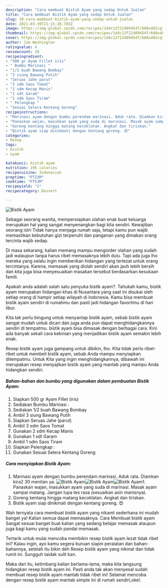 ```yaml
---
description: "Cara membuat Bistik Ayam yang sedap Untuk Jualan"
title: "Cara membuat Bistik Ayam yang sedap Untuk Jualan"
slug: 10-cara-membuat-bistik-ayam-yang-sedap-untuk-jualan
date: 2021-03-30T21:15:28.703Z
image: https://img-global.cpcdn.com/recipes/1d4c12f22409454f/680x482cq70/bistik-ayam-foto-resep-utama.jpg
thumbnail: https://img-global.cpcdn.com/recipes/1d4c12f22409454f/680x482cq70/bistik-ayam-foto-resep-utama.jpg
cover: https://img-global.cpcdn.com/recipes/1d4c12f22409454f/680x482cq70/bistik-ayam-foto-resep-utama.jpg
author: Jim Washington
ratingvalue: 4
reviewcount: 10
recipeingredient:
- "500 gr Ayam Fillet iris"
- " Bumbu Marinasi "
- "1/2 buah Bawang Bombay"
- "3 siung Bawang Putih"
- "Seruas Jahe parut"
- "3 sdm Saos Tomat"
- "2 sdm Kecap Manis"
- "1 sdt Garam"
- "1 sdm Saos Tiram"
- " Pelengkap "
- "Sesuai Selera Kentang Goreng"
recipeinstructions:
- "Marinasi ayam dengan bumbu perendam marinasi. Aduk rata. Diamkan kira2 30 menitan ya."
- "Panaskan wajan, masukkan ayam yang suda di marinasi. Masak ayam sampai matang. Jangan lupa tes rasa (sesuaikan asin manisnya)."
- "Goreng kentang hingga matang kecoklatan. Angkat dan tiriskan."
- "Bistik ayam siap dinikmati dengan kentang goreng. 😍"
categories:
- Resep
tags:
- bistik
- ayam

katakunci: bistik ayam 
nutrition: 195 calories
recipecuisine: Indonesian
preptime: "PT23M"
cooktime: "PT53M"
recipeyield: "2"
recipecategory: Dessert

---
```



![Bistik Ayam](https://img-global.cpcdn.com/recipes/1d4c12f22409454f/680x482cq70/bistik-ayam-foto-resep-utama.jpg)

Sebagai seorang wanita, mempersiapkan olahan enak buat keluarga merupakan hal yang sangat menyenangkan bagi kita sendiri. Kewajiban seorang istri Tidak hanya menjaga rumah saja, tetapi kamu pun wajib memastikan kebutuhan gizi terpenuhi dan panganan yang dimakan orang tercinta wajib sedap.

Di masa  sekarang, kalian memang mampu mengorder olahan yang sudah jadi walaupun tanpa harus ribet memasaknya lebih dulu. Tapi ada juga lho mereka yang selalu ingin memberikan hidangan yang terlezat untuk orang tercintanya. Karena, memasak yang diolah sendiri akan jauh lebih bersih dan kita juga bisa menyesuaikan masakan tersebut berdasarkan kesukaan famili. 



Apakah anda adalah salah satu penyuka bistik ayam?. Tahukah kamu, bistik ayam merupakan hidangan khas di Nusantara yang saat ini disukai oleh setiap orang di hampir setiap wilayah di Indonesia. Kamu bisa membuat bistik ayam sendiri di rumahmu dan pasti jadi hidangan favoritmu di hari libur.

Kita tak perlu bingung untuk menyantap bistik ayam, sebab bistik ayam sangat mudah untuk dicari dan juga anda pun dapat menghidangkannya sendiri di tempatmu. bistik ayam bisa dimasak dengan berbagai cara. Kini ada banyak sekali cara kekinian yang menjadikan bistik ayam semakin lebih enak.

Resep bistik ayam juga gampang untuk dibikin, lho. Kita tidak perlu ribet-ribet untuk membeli bistik ayam, sebab Anda mampu menyiapkan ditempatmu. Untuk Kita yang ingin menghidangkannya, dibawah ini merupakan resep menyajikan bistik ayam yang mantab yang mampu Anda hidangkan sendiri.

<!--inarticleads1-->

##### Bahan-bahan dan bumbu yang digunakan dalam pembuatan Bistik Ayam:

1. Siapkan 500 gr Ayam Fillet (iris)
1. Sediakan  Bumbu Marinasi :
1. Sediakan 1/2 buah Bawang Bombay
1. Ambil 3 siung Bawang Putih
1. Siapkan Seruas Jahe (parut)
1. Ambil 3 sdm Saos Tomat
1. Gunakan 2 sdm Kecap Manis
1. Gunakan 1 sdt Garam
1. Ambil 1 sdm Saos Tiram
1. Siapkan  Pelengkap :
1. Gunakan Sesuai Selera Kentang Goreng




<!--inarticleads2-->

##### Cara menyiapkan Bistik Ayam:

1. Marinasi ayam dengan bumbu perendam marinasi. Aduk rata. Diamkan kira2 30 menitan ya.
<img src="https://img-global.cpcdn.com/steps/c3742fd9f43faef9/160x128cq70/bistik-ayam-langkah-memasak-1-foto.jpg" alt="Bistik Ayam"><img src="https://img-global.cpcdn.com/steps/bf6c7e7275c3ca5a/160x128cq70/bistik-ayam-langkah-memasak-1-foto.jpg" alt="Bistik Ayam"><img src="https://img-global.cpcdn.com/steps/a1dff18f6a375dda/160x128cq70/bistik-ayam-langkah-memasak-1-foto.jpg" alt="Bistik Ayam">1. Panaskan wajan, masukkan ayam yang suda di marinasi. Masak ayam sampai matang. Jangan lupa tes rasa (sesuaikan asin manisnya).
1. Goreng kentang hingga matang kecoklatan. Angkat dan tiriskan.
1. Bistik ayam siap dinikmati dengan kentang goreng. 😍




Wah ternyata cara membuat bistik ayam yang nikamt sederhana ini mudah banget ya! Kalian semua dapat memasaknya. Cara Membuat bistik ayam Sangat sesuai banget buat kalian yang sedang belajar memasak ataupun juga bagi kamu yang sudah pandai memasak.

Tertarik untuk mulai mencoba membikin resep bistik ayam lezat tidak ribet ini? Kalau ingin, ayo kamu segera buruan siapin peralatan dan bahan-bahannya, setelah itu bikin deh Resep bistik ayam yang nikmat dan tidak rumit ini. Sungguh taidak sulit kan. 

Maka dari itu, ketimbang kalian berlama-lama, maka kita langsung hidangkan resep bistik ayam ini. Pasti anda tak akan menyesal sudah membuat resep bistik ayam mantab tidak ribet ini! Selamat mencoba dengan resep bistik ayam mantab simple ini di rumah sendiri,oke!.

